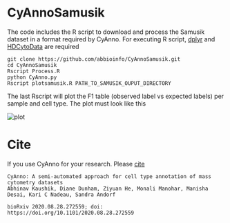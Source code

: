 # CyAnnoSamusik
The code includes the R script to download and process the Samusik dataset in a format required by CyAnno. 
For executing R script, [dplyr](https://cran.r-project.org/web/packages/dplyr/index.html) and [HDCytoData](http://bioconductor.org/packages/release/data/experiment/html/HDCytoData.html) are required

```
git clone https://github.com/abbioinfo/CyAnnoSamusik.git
cd CyAnnoSamusik
Rscript Process.R
python CyAnno.py
Rscript plotsamusik.R PATH_TO_SAMUSIK_OUPUT_DIRECTORY
```
The last Rscript will plot the F1 table (observed label vs expected labels) per sample and cell type. The plot must look like this 

![plot]('./_img/CellTypeF1Samusik.png')

# Cite
If you use CyAnno for your research. Please [cite](https://www.biorxiv.org/content/10.1101/2020.08.28.272559v1)

```
CyAnno: A semi-automated approach for cell type annotation of mass cytometry datasets
Abhinav Kaushik, Diane Dunham, Ziyuan He, Monali Manohar, Manisha Desai, Kari C Nadeau, Sandra Andorf

bioRxiv 2020.08.28.272559; doi: https://doi.org/10.1101/2020.08.28.272559 
```

